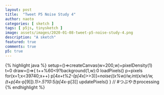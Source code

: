 ```yaml
---
layout: post
title:  "Tweet P5 Noise Study 4"
author: naoto
categories: [ sketch ]
tags: [ p5js, tinysketch ]
image: assets/images/2020-01-08-tweet-p5-noise-study-4.png
description: "A sketch"
featured: true
comments: true
p5: true
---
```


<div id = "p5sketch">
  <!-- p5 instance will be created here -->
</div>

{% highlight java %}
setup=()=>createCanvas(w=200,w)+pixelDensity(1)
t=0
draw=()=>{
t++%60<9?background(1,w):0
loadPixels()
p=pixels
for(x=1;x<39740;x++)
p[4*x+t%2-(p[4*x]>>3)]*=noise((x%w)/w,int(x/w)/w,(t+p[4*x-p[9]])*.1)>.5?10:5/p[4*x-p[3]]
updatePixels()
}
// #つぶやきprocessing
{% endhighlight %}

<script>
setup=()=>createCanvas(w=200,w).parent("p5sketch")+pixelDensity(1)
t=0
draw=()=>{
t++%60<9?background(1,w):0
loadPixels()
p=pixels
for(x=1;x<39740;x++)
p[4*x+t%2-(p[4*x]>>3)]*=noise((x%w)/w,int(x/w)/w,(t+p[4*x-p[9]])*.1)>.5?10:5/p[4*x-p[3]]
updatePixels()
}
</script>